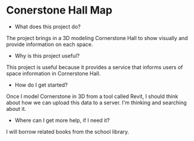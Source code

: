 # Conerstone Hall Map

- What does this project do?

The project brings in a 3D modeling Cornerstone Hall to show visually and provide information on each space.

- Why is this project useful?

This project is useful because it provides a service that informs users of space information in Cornerstone Hall.

- How do I get started?

Once I model Cornerstone in 3D from a tool called Revit, I should think about how we can upload this data to a server. I'm thinking and searching about it.

- Where can I get more help, if I need it?

I will borrow related books from the school library.
